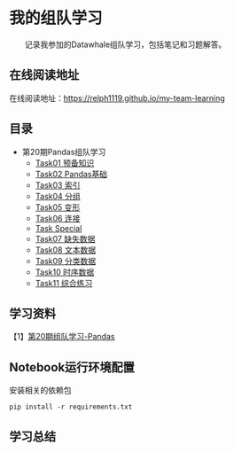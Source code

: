 # 我的组队学习
&emsp;&emsp;记录我参加的Datawhale组队学习，包括笔记和习题解答。

## 在线阅读地址
在线阅读地址：https://relph1119.github.io/my-team-learning

## 目录
- 第20期Pandas组队学习
    - [Task01 预备知识](https://relph1119.github.io/my-team-learning/#/pandas20/task01)
    - [Task02 Pandas基础](https://relph1119.github.io/my-team-learning/#/pandas20/task02)
    - [Task03 索引](https://relph1119.github.io/my-team-learning/#/pandas20/task03)
    - [Task04 分组](https://relph1119.github.io/my-team-learning/#/pandas20/task04)
    - [Task05 变形](https://relph1119.github.io/my-team-learning/#/pandas20/task05)
    - [Task06 连接](https://relph1119.github.io/my-team-learning/#/pandas20/task06)
    - [Task Special](https://relph1119.github.io/my-team-learning/#/pandas20/task-special)
    - [Task07 缺失数据](https://relph1119.github.io/my-team-learning/#/pandas20/task07)
    - [Task08 文本数据](https://relph1119.github.io/my-team-learning/#/pandas20/task08)
    - [Task09 分类数据](https://relph1119.github.io/my-team-learning/#/pandas20/task09)
    - [Task10 时序数据](https://relph1119.github.io/my-team-learning/#/pandas20/task10)
    - [Task11 综合练习](https://relph1119.github.io/my-team-learning/#/pandas20/task11)

## 学习资料
【1】[第20期组队学习-Pandas](http://datawhale.club/t/topic/580)


## Notebook运行环境配置
安装相关的依赖包
```shell
pip install -r requirements.txt
```

## 学习总结

